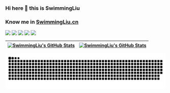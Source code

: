 ### Hi here 👋 this is **SwimmingLiu**
### Know me in [SwimmingLiu.cn](https://SwimmingLiu.cn)
![](https://img.shields.io/badge/Major-CS-609926?style=flat&logo=ABB%20RobotStudio&logoColor=ffffff)
![](https://img.shields.io/badge/Linux-use?style=flat&logo=Linux&logoColor=white&label=OS&color=red)
![](https://img.shields.io/badge/Use-Python-0076ab?style=flat&logo=Python&logoColor=ffffff)
![](https://img.shields.io/badge/pytorch-use?style=flat&logo=pytorch&label=frame&color=orange)
![](https://img.shields.io/badge/SpringBoot-use?style=flat&logo=SpringBoot&logoColor=white&label=Use&color=green)

| <a href="https://github.com/SwimmingLiu"><img align="center" src="https://github-readme-stats.vercel.app/api/top-langs/?username=SwimmingLiu&show_icons=true&include_all_commits=true&hide_border=true&theme=transparent&langs_count=3" alt="SwimmingLiu's GitHub Stats" /></a> | <a href="https://github.com/SwimmingLiu"><img align="center" src="https://github-readme-stats.vercel.app/api?username=SwimmingLiu&show_icons=true&hide_border=true&theme=transparent" alt="SwimmingLiu's GitHub Stats" /></a> |
| ------------- | ------------- |
<picture>
  <source media="(prefers-color-scheme: dark)" srcset="https://raw.githubusercontent.com/platane/platane/output/github-contribution-grid-snake-dark.svg">
  <source media="(prefers-color-scheme: light)" srcset="https://raw.githubusercontent.com/platane/platane/output/github-contribution-grid-snake.svg">
  <img alt="github contribution grid snake animation" src="https://raw.githubusercontent.com/platane/platane/output/github-contribution-grid-snake.svg">
</picture>





